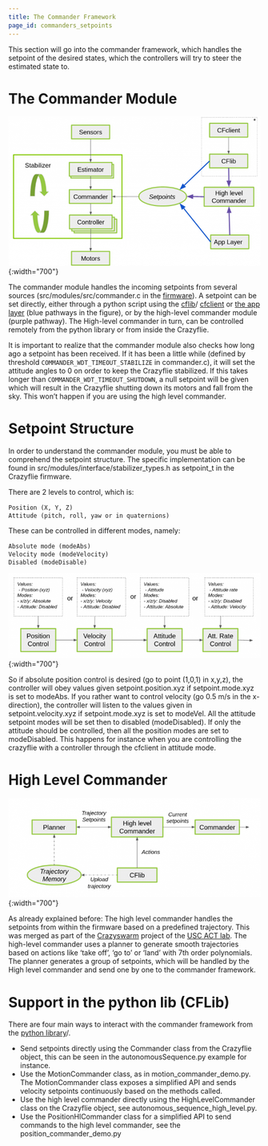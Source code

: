 ```yaml
---
title: The Commander Framework
page_id: commanders_setpoints
---
```

This section will go into the commander framework, which handles the setpoint of the desired states, which the controllers will try to steer the estimated state to.

The Commander Module
=============
![commander framework](/docs/images/commander_framework.png){:width="700"}

The commander module handles the incoming setpoints from several sources (src/modules/src/commander.c in the [firmware](https://github.com/bitcraze/crazyflie-firmware)). A setpoint can be set directly, either through a python script using the [cflib](https://github.com/bitcraze/crazyflie-lib-python)/ [cfclient](https://github.com/bitcraze/crazyflie-clients-python) or [the app layer](/building-and-flashing/build_instructions/#out-of-tree-build) (blue pathways in the figure), or by the high-level commander module (purple pathway). The High-level commander in turn, can be controlled remotely from the python library or from inside the Crazyflie.

It is important to realize that the commander module also checks how long ago a setpoint has been received. If it has been a little while (defined by threshold `COMMANDER_WDT_TIMEOUT_STABILIZE` in commander.c), it will set the attitude angles to 0 on order to keep the Crazyflie stabilized. If this takes longer than `COMMANDER_WDT_TIMEOUT_SHUTDOWN`, a null setpoint will be given which will result in the Crazyflie shutting down its motors and fall from the sky. This won’t happen if you are using the high level commander.

Setpoint Structure
=============

In order to understand the commander module, you must be able to comprehend the setpoint structure. The specific implementation can be found in src/modules/interface/stabilizer_types.h as setpoint_t in the Crazyflie firmware.

There are 2 levels to control, which is:

    Position (X, Y, Z)
    Attitude (pitch, roll, yaw or in quaternions)

These can be controlled in different modes, namely:

    Absolute mode (modeAbs)
    Velocity mode (modeVelocity)
    Disabled (modeDisable)

![commander framework](/docs/images/setpoint_structure.png){:width="700"}


So if absolute position control is desired (go to point (1,0,1) in x,y,z), the controller will obey values given setpoint.position.xyz if setpoint.mode.xyz is set to modeAbs. If you rather want to control velocity (go 0.5 m/s in the x-direction), the controller will listen to the values given in setpoint.velocity.xyz if setpoint.mode.xyz is set to modeVel. All the attitude setpoint modes will be set then to disabled (modeDisabled). If only the attitude should be controlled, then all the position modes are set to modeDisabled. This happens for instance when you are controlling the crazyflie with a controller through the cfclient in attitude mode.

High Level Commander
=============

![high level commander](/docs/images/high_level_commander.png){:width="700"}

As already explained before: The high level commander handles the setpoints from within the firmware based on a predefined trajectory. This was merged as part of the [Crazyswarm](https://crazyswarm.readthedocs.io/en/latest/) project of the [USC ACT lab](https://act.usc.edu/). The high-level commander uses a planner to generate smooth trajectories based on actions like ‘take off’, ‘go to’ or ‘land’ with 7th order polynomials. The planner generates a group of setpoints, which will be handled by the High level commander and send one by one to the commander framework.


Support in the python lib (CFLib)
=============

There are four main ways to interact with the commander framework from the [python library](https://github.com/bitcraze/crazyflie-lib-python)/.

* Send setpoints directly using the Commander class from the Crazyflie object, this can be seen in the autonomousSequence.py example for instance.
* Use the MotionCommander class, as in motion_commander_demo.py. The MotionCommander class exposes a simplified API and sends velocity setpoints continuously based on the methods called.
* Use the high level commander directly using the HighLevelCommander class on the Crazyflie object, see autonomous_sequence_high_level.py.
* Use the PositionHlCommander class for a simplified API to send commands to the high level commander, see the position_commander_demo.py
